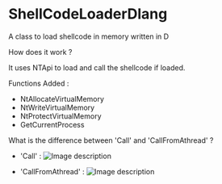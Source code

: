 # ShellCodeLoaderDlang
A class to load shellcode in memory written in D

How does it work ?

It uses NTApi to load and call the shellcode if loaded.

Functions Added :

* NtAllocateVirtualMemory
* NtWriteVirtualMemory
* NtProtectVirtualMemory
* GetCurrentProcess

What is the difference between 'Call' and 'CallFromAthread' ?

* 'Call' :
![Image description](https://i.postimg.cc/jSFg9Y3n/Capture-d-cran-91.png)

* 'CallFromAthread' :
![Image description](https://i.postimg.cc/4yfQyWFT/Capture-d-cran-96.png)
